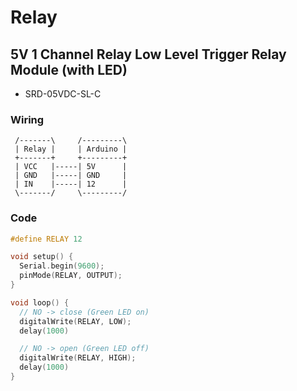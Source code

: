 # Relay

## 5V 1 Channel Relay Low Level Trigger Relay Module (with LED)

- SRD-05VDC-SL-C

### Wiring

```
 /-------\     /---------\
 | Relay |     | Arduino |
 +-------+     +---------+
 | VCC   |-----| 5V      |
 | GND   |-----| GND     |
 | IN    |-----| 12      |
 \-------/     \---------/
```

### Code

```c
#define RELAY 12

void setup() {
  Serial.begin(9600);
  pinMode(RELAY, OUTPUT);
}

void loop() {
  // NO -> close (Green LED on)
  digitalWrite(RELAY, LOW);
  delay(1000)

  // NO -> open (Green LED off)
  digitalWrite(RELAY, HIGH);
  delay(1000)  
}
```
